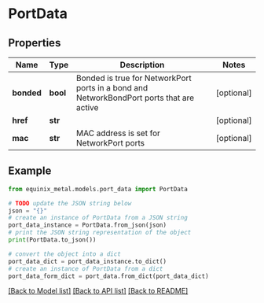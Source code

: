 # PortData


## Properties

Name | Type | Description | Notes
------------ | ------------- | ------------- | -------------
**bonded** | **bool** | Bonded is true for NetworkPort ports in a bond and NetworkBondPort ports that are active | [optional] 
**href** | **str** |  | [optional] 
**mac** | **str** | MAC address is set for NetworkPort ports | [optional] 

## Example

```python
from equinix_metal.models.port_data import PortData

# TODO update the JSON string below
json = "{}"
# create an instance of PortData from a JSON string
port_data_instance = PortData.from_json(json)
# print the JSON string representation of the object
print(PortData.to_json())

# convert the object into a dict
port_data_dict = port_data_instance.to_dict()
# create an instance of PortData from a dict
port_data_form_dict = port_data.from_dict(port_data_dict)
```
[[Back to Model list]](../README.md#documentation-for-models) [[Back to API list]](../README.md#documentation-for-api-endpoints) [[Back to README]](../README.md)



